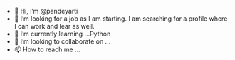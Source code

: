 - 👋 Hi, I’m @pandeyarti
- 👀 I’m looking for a job as I am starting. I am searching for a profile where I can work and lear as well.
- 🌱 I’m currently learning ...Python
- 💞️ I’m looking to collaborate on ...
- 📫 How to reach me ...

<!---
pandeyarti/pandeyarti is a ✨ special ✨ repository because its `README.md` (this file) appears on your GitHub profile.
You can click the Preview link to take a look at your changes.
--->
